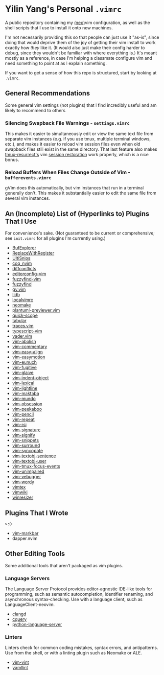 Yilin Yang's Personal `.vimrc`
================================================================================
A public repository containing my [(neo)](https://neovim.io/)vim configuration,
as well as the shell scripts that I use to install it onto new machines.

I'm not necessarily providing this so that people can just use it "as-is", since
doing that would deprive them of the joy of getting their vim install to
work exactly how *they* like it. (It would also just make their config harder to
debug, since they wouldn't be familiar with where everything is.) It's meant
mostly as a reference, in case I'm helping a classmate configure vim and need
something to point at as I explain something.

If you want to get a sense of how this repo is structured, start by looking at
`.vimrc`.

General Recommendations
--------------------------------------------------------------------------------
Some general vim settings (not plugins) that I find incredibly useful and am
likely to recommend to others.

### Silencing Swapback File Warnings - `settings.vimrc`
This makes it easier to simultaneously edit or view the same text file from
separate vim instances (e.g. if you use tmux, multiple terminal windows, etc.),
and makes it easier to reload vim session files even when old swapback files
still exist in the same directory. That last feature also makes [tmux-resurrect's](https://github.com/tmux-plugins/tmux-resurrect)
vim [session restoration](https://github.com/tmux-plugins/tmux-resurrect/blob/master/docs/restoring_vim_and_neovim_sessions.md)
work properly, which is a nice bonus.

### Reload Buffers When Files Change Outside of Vim - `bufferevents.vimrc`
gVim does this automatically, but vim instances that run in a terminal generally
don't. This makes it substantially easier to edit the same file from several
vim instances.

An (Incomplete) List of (Hyperlinks to) Plugins That I Use
--------------------------------------------------------------------------------
For convenience's sake. (Not guaranteed to be current or comprehensive; see
`init.vimrc` for all plugins I'm currently using.)

* [BufExplorer](https://github.com/jlanzarotta/bufexplorer)
* [ReplaceWithRegister](https://github.com/vim-scripts/ReplaceWithRegister)
* [UltiSnips](https://github.com/SirVer/ultisnips)
* [coq\_nvim](https://github.com/ms-jpq/coq_nvim)
* [diffconflicts](https://github.com/whiteinge/diffconflicts)
* [editorconfig-vim](https://github.com/editorconfig/editorconfig-vim)
* [fuzzyfind-vim](https://github.com/junegunn/fzf.vim)
* [fuzzyfind](https://github.com/junegunn/fzf)
* [gv.vim](https://github.com/junegunn/gv.vim)
* [lldb](https://github.com/dbgx/lldb.nvim)
* [localvimrc](https://github.com/embear/vim-localvimrc)
* [neomake](https://github.com/neomake/neomake)
* [plantuml-previewer.vim](https://github.com/weirongxu/plantuml-previewer.vim)
* [quick-scope](https://github.com/unblevable/quick-scope)
* [tabular](https://github.com/godlygeek/tabular)
* [traces.vim](https://github.com/markonm/traces.vim)
* [typescript-vim](https://github.com/leafgarland/typescript-vim)
* [vader.vim](https://github.com/junegunn/vader.vim)
* [vim-abolish](https://github.com/tpope/vim-abolish)
* [vim-commentary](https://github.com/tpope/vim-commentary)
* [vim-easy-align](https://github.com/junegunn/vim-easy-align)
* [vim-easymotion](https://github.com/easymotion/vim-easymotion)
* [vim-eunuch](https://github.com/tpope/vim-eunuch)
* [vim-fugitive](https://github.com/tpope/vim-fugitive)
* [vim-glaive](https://github.com/google/vim-glaive)
* [vim-indent-object](https://github.com/michaeljsmith/vim-indent-object)
* [vim-lexical](https://github.com/reedes/vim-lexical)
* [vim-lightline](https://github.com/itchyny/lightline.vim)
* [vim-maktaba](https://github.com/google/vim-maktaba)
* [vim-mundo](https://github.com/simnalamburt/vim-mundo)
* [vim-obsession](https://github.com/tpope/vim-obsession)
* [vim-peekaboo](https://github.com/junegunn/vim-peekaboo)
* [vim-pencil](https://github.com/reedes/vim-pencil)
* [vim-repeat](https://github.com/tpope/vim-repeat)
* [vim-rsi](https://github.com/tpope/vim-rsi)
* [vim-signature](https://github.com/kshenoy/vim-signature)
* [vim-signify](https://github.com/mhinz/vim-signify)
* [vim-snippets](https://github.com/honza/vim-snippets)
* [vim-surround](https://github.com/tpope/vim-surround)
* [vim-syncopate](https://github.com/google/vim-syncopate)
* [vim-textobj-sentence](https://github.com/reedes/vim-textobj-sentence)
* [vim-textobj-user](https://github.com/kana/vim-textobj-user)
* [vim-tmux-focus-events](https://github.com/tmux-plugins/vim-tmux-focus-events)
* [vim-unimpaired](https://github.com/tpope/vim-unimpaired)
* [vim-vebugger](https://github.com/idanarye/vim-vebugger)
* [vim-wordy](https://github.com/reedes/vim-wordy)
* [vimtex](https://github.com/lervag/vimtex)
* [vimwiki](https://github.com/vimwiki/vimwiki)
* [winresizer](https://github.com/simeji/winresizer)

Plugins That I Wrote
--------------------------------------------------------------------------------
`>:D`

* [vim-markbar](https://github.com/Yilin-Yang/vim-markbar)
* dapper.nvim

Other Editing Tools
--------------------------------------------------------------------------------
Some additional tools that aren't packaged as vim plugins.

### Language Servers
The Language Server Protocol provides editor-agnostic IDE-like tools for
programming, such as semantic autocompletion, identifier renaming, and
asynchronous syntax-checking. Use with a language client, such as
LanguageClient-neovim.

* [clangd](https://clang.llvm.org/extra/clangd.html)
* [cquery](https://github.com/cquery-project/cquery)
* [python-language-server](https://github.com/palantir/python-language-server)

### Linters
Linters check for common coding mistakes, syntax errors, and antipatterns. Use
from the shell, or with a linting plugin such as Neomake or ALE.

* [vim-vint](https://github.com/Kuniwak/vint)
* [yamllint](https://github.com/adrienverge/yamllint)
